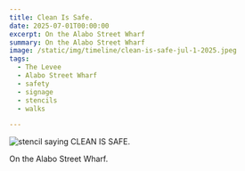 ```yaml
---
title: Clean Is Safe.
date: 2025-07-01T00:00:00
excerpt: On the Alabo Street Wharf
summary: On the Alabo Street Wharf
image: /static/img/timeline/clean-is-safe-jul-1-2025.jpeg
tags:
  - The Levee
  - Alabo Street Wharf
  - safety
  - signage
  - stencils
  - walks

---
```


![stencil saying CLEAN IS SAFE.](/static/img/timeline/clean-is-safe-jul-1-2025.jpeg)

On the Alabo Street Wharf.